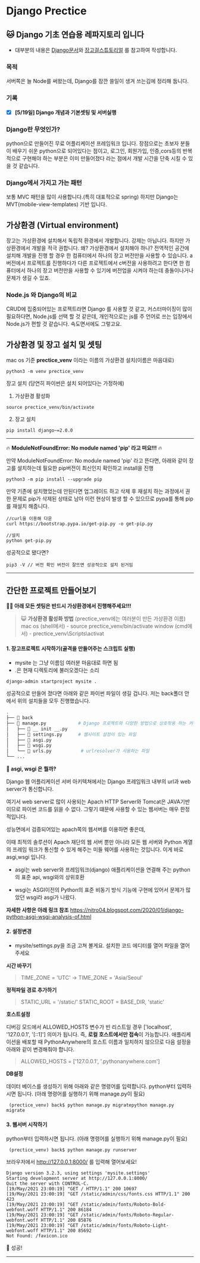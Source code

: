 # Django Prectice

## 🐱 Django 기초 연습용 레파지토리 입니다

- 대부분의 내용은 [Django문서](https://docs.djangoproject.com/ko/3.2/intro/)와 [장고걸스튜토리얼](https://tutorial.djangogirls.org/ko/django_start_project/) 를 참고하여 작성합니다.

### 목적

서버쪽은 늘 Node를 써왔는데, Django를 잠깐 쓸일이 생겨 쓰는김에 정리해 둡니다.

### 기록

- [x] **[5/19일] Django 개념과 기본셋팅 및 서버실행**

### Django란 무엇인가?

python으로 만들어진 무료 어플리케이션 프레임워크 입니다.
장점으로는 초보자 분들이 배우기 쉬운 python으로 되어있다는 점이고, 로그인, 회원가입, 인증,cors등의 반복적으로 구현해야 하는 부분은 이미 만들어졌다 라는 점에서 개발 시간을 단축 시킬 수 있을 것 같습니다.

### Django에서 가지고 가는 패턴

보통 MVC 패턴을 많이 사용합니다.(특히 대표적으로 spring)
하지만 Django는 MVT(mobile-view-templates) 기반 입니다.

## 가상환경 (Virtual environment)

장고는 가상환경에 설치해서 독립적 환경에서 개발합니다.
강제는 아닙니다. 하지만 가상환경에서 개발을 적극 권합니다.
왜? 가상환경에서 설치해야 하나? 전역적인 공간에 설치해 개발을 진행 할 경우
한 컴퓨터에서 하나의 장고 버전만을 사용할 수 있습니다. a버전에서 프로젝트를 진행하다가 다른 프로젝트에서 c버전을 사용하려고 한다면 한 컴퓨터에서 하나의 장고 버전만을 사용할 수 있기에 버전업을 시켜야 하는데 충돌이나거나 문제가 생길 수 있죠.

### Node.js 와 Django의 비교

CRUD에 집중되어있는 프로젝트라면 Django 를 사용할 것 같고,
커스터마이징이 많이 필요하다면, Node.js를 선택 할 것 같은데,
개인적으로는 js를 주 언어로 쓰는 입장에서 Node.js가 편할 것 같습니다.
속도면서에도 그렇고요.

## 가상환경 및 장고 설치 및 셋팅

mac os 기준 **prectice_venv** 이라는 이름의 가상환경 설치(이름은 마음대로)

```shell
python3 -m venv prectice_venv
```

장고 설치 (당연히 파이썬은 설치 되어있다는 가정하에)

1. 가상환경 활성화

```shell (prectice_venv는 여러분이 만든 가상환경 이름)
source prectice_venv/bin/activate
```

2. 장고 설치

```shell
pip install django~=2.0.0
```
---
🔥 **ModuleNotFoundError: No module named 'pip' 라고 떠요!!!** 🔥 

만약 ModuleNotFoundError: No module named 'pip' 라고 뜬다면,
아래와 같이 장고를 설치하는데 필요한 pip버전이 최신인지 확인하고 install을 진행

```shell
python3 -m pip install --upgrade pip
```

만약 기존에 설치했었는데 안된다면 업그레이드 하고 삭제 후 재설치 하는 과정에서 권한 문제로 pip가 삭제된 상태로 남아 이런 현상이 발생 할 수 있으므로 pypa를 통해 pip를 재설치 해줍니다.

```shell
//curl을 이용해 다운
curl https://bootstrap.pypa.io/get-pip.py -o get-pip.py

//설치
python get-pip.py
```

성공적으로 됐다면?

```shell
pip3 -V // 버전 확인 버전이 잘뜨면 성공적으로 설치 된거임
```

---

## 간단한 프로젝트 만들어보기

**✍🏻 아래 모든 셋팅은 반드시 가상환경에서 진행해주세요!!!**

> 😺 **가상환경 활성화 방법**
(prectice_venv에는 여러분이 만든 가상환경 이름)
mac os (shell에서) - source prectice_venv/bin/activate
window (cmd에서) - prectice_venv\Scripts\activat

#### 1. 장고프로젝트 시작하기(골격을 만들어주는 스크립트 실행)

- mysite 는 그냥 이름임 여러분 마음대로 하면 됨
- .은 현재 디렉토리에 불러오겠다는 소리

```shell
django-admin startproject mysite .
```

성공적으로 만들어 졌다면 아래와 같은 파이썬 파일이 생길 겁니다.
저는 back폴더 안에서 위의 설치들을 모두 진행했습니다.

```bash
.
├── 📂 back
├── 📄 manage.py            # Django 프로젝트와 다양한 방법으로 상호작용 하는 커맨드라인의 유틸리티
│   ├── 📄 __ init __.py
│   ├── 📄 settings.py      # 웹사이트 설정이 있는 파일
│   ├── 📄 asgi.py
│   ├── 📄 wsgi.py
│   └── 📄 urls.py           # urlresolver가 사용하는 파일
└── ...
```

**👀 asgi, wsgi 은 뭘까?**

Django 웹 어플리케이션 서버 아키텍쳐에서는 Django 프레임워크 내부의 url과 web server가 통신합니다.

여기서 web server로 많이 사용되는 Apach HTTP Server와 Tomcat은 JAVA기반이므로 파이썬 코드를 읽을 수 없다. 그렇기 떄문에 사용할 수 있는 웹서버는 매우 한정적입니다.

성능면에서 검증되어있는 apach쪽의 웹서버를 이용하면 좋은데,

이때 최적의 솔루션이 Apach 재단의 웹 서버 뿐만 아니라 모든 웹 서버와 Python 계열의 프레임 워크가 통신할 수 있게 해주는 미들 웨어를 사용하는 것입니다. 이게 바로 asgi,wsgi 입니다.

- asgi는 web server와 프레임워크(django) 애플리케이션을 연결해 주는 python의 표준 api, wsgi와의 상위호환

- wsgi는 ASGI이전의 Python의 표준 비동기 방식 기능에 구현에 있어서 문제가 많았던 wsgi라 asgi가 나왔다.

**자세한 사항은 아래 링크 참조**
https://nitro04.blogspot.com/2020/01/django-python-asgi-wsgi-analysis-of.html

#### 2. 설정변경

- mysite/settings.py을 조금 고쳐 볼게요. 설치한 코드 에디터를 열어 파일을 열어주세요

**시간 바꾸기**

> TIME_ZONE = 'UTC' -> TIME_ZONE = 'Asia/Seoul'

**정적파일 경로 추가하기**

> STATIC_URL = '/static/'
STATIC_ROOT = BASE_DIR, 'static'

**호스트설정**

디버깅 모드에서 ALLOWED_HOSTS 변수가 빈 리스트일 경우 ['localhost', '127.0.0.1', '[::1]'] 의미가 됩니다. 즉, **로컬 호스트에서만 접속**이 가능합니다.
애플리케이션을 배포할 때 PythonAnywhere의 호스트 이름과 일치하지 않으므로 다음 설정을 아래와 같이 변경해줘야 합니다.
> ALLOWED_HOSTS = ['127.0.0.1', '.pythonanywhere.com']

**DB설정**

데이터 베이스를 생성하기 위해 아래와 같은 명령어를 입력합니다.
python부터 입력하시면 됩니다. (아래 명령어를 실행하기 위해 manage.py이 필요)

```shell
 (prectice_venv) back$ python manage.py migratepython manage.py migrate
```

#### 3. 웹서버 시작하기

python부터 입력하시면 됩니다. (아래 명령어를 실행하기 위해 manage.py이 필요)

```shell
 (prectice_venv) back$ python manage.py runserver
```

브라우저에서
http://127.0.0.1:8000/ 를 입력해 열어보세요!

```shell
Django version 3.2.3, using settings 'mysite.settings'
Starting development server at http://127.0.0.1:8000/
Quit the server with CONTROL-C.
[19/May/2021 23:00:19] "GET / HTTP/1.1" 200 10697
[19/May/2021 23:00:19] "GET /static/admin/css/fonts.css HTTP/1.1" 200 423
[19/May/2021 23:00:19] "GET /static/admin/fonts/Roboto-Bold-webfont.woff HTTP/1.1" 200 86184
[19/May/2021 23:00:19] "GET /static/admin/fonts/Roboto-Regular-webfont.woff HTTP/1.1" 200 85876
[19/May/2021 23:00:19] "GET /static/admin/fonts/Roboto-Light-webfont.woff HTTP/1.1" 200 85692
Not Found: /favicon.ico
```

🤩 성공!

---------------------

